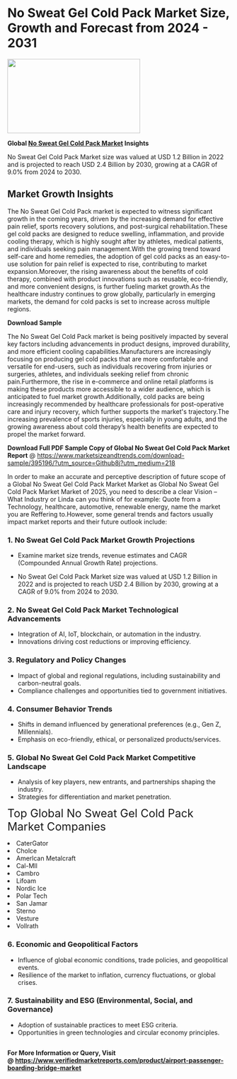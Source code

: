 <H1>No Sweat Gel Cold Pack Market Size, Growth and Forecast from 2024 - 2031</H1><img class="aligncenter size-medium wp-image-584254" src="https://thirdeyenews.in/wp-content/uploads/2024/09/Global-Market-Research-300x168.jpeg" alt="" width="300" height="168" /><p><strong>Global&nbsp;<a href="https://www.marketsizeandtrends.com/download-sample/395196/?utm_source=Github8j?utm_medium=218">No Sweat Gel Cold Pack Market</a> Insights</strong></p><p>No Sweat Gel Cold Pack Market size was valued at USD 1.2 Billion in 2022 and is projected to reach USD 2.4 Billion by 2030, growing at a CAGR of 9.0% from 2024 to 2030.</p><p><h2>Market Growth Insights</h2> <p>The No Sweat Gel Cold Pack market is expected to witness significant growth in the coming years, driven by the increasing demand for effective pain relief, sports recovery solutions, and post-surgical rehabilitation.These gel cold packs are designed to reduce swelling, inflammation, and provide cooling therapy, which is highly sought after by athletes, medical patients, and individuals seeking pain management.With the growing trend toward self-care and home remedies, the adoption of gel cold packs as an easy-to-use solution for pain relief is expected to rise, contributing to market expansion.Moreover, the rising awareness about the benefits of cold therapy, combined with product innovations such as reusable, eco-friendly, and more convenient designs, is further fueling market growth.As the healthcare industry continues to grow globally, particularly in emerging markets, the demand for cold packs is set to increase across multiple regions.</p> <p><strong>Download Sample</strong></p> <p>The No Sweat Gel Cold Pack market is being positively impacted by several key factors including advancements in product designs, improved durability, and more efficient cooling capabilities.Manufacturers are increasingly focusing on producing gel cold packs that are more comfortable and versatile for end-users, such as individuals recovering from injuries or surgeries, athletes, and individuals seeking relief from chronic pain.Furthermore, the rise in e-commerce and online retail platforms is making these products more accessible to a wider audience, which is anticipated to fuel market growth.Additionally, cold packs are being increasingly recommended by healthcare professionals for post-operative care and injury recovery, which further supports the market's trajectory.The increasing prevalence of sports injuries, especially in young adults, and the growing awareness about cold therapy’s health benefits are expected to propel the market forward.<p><span class=""><strong>Download Full PDF Sample Copy of Global No Sweat Gel Cold Pack Market Report</strong> @ <a href="https://www.marketsizeandtrends.com/download-sample/395196/?utm_source=Github8j?utm_medium=218" target="_blank">https://www.marketsizeandtrends.com/download-sample/395196/?utm_source=Github8j?utm_medium=218</a></span></p><p>In order to make an accurate and perceptive description of future scope of a Global&nbsp;No Sweat Gel Cold Pack Market Market as Global&nbsp;No Sweat Gel Cold Pack Market Market of 2025, you need to describe a clear Vision &ndash; What Industry or Linda can you think of for example: Quote from a Technology, healthcare, automotive, renewable energy, name the market you are Reffering to.However, some general trends and factors usually impact market reports and their future outlook include:</p><h3>1.&nbsp;<strong>No Sweat Gel Cold Pack Market Growth Projections</strong></h3><ul><li>Examine market size trends, revenue estimates and CAGR (Compounded Annual Growth Rate) projections.</li><li><p>No Sweat Gel Cold Pack Market size was valued at USD 1.2 Billion in 2022 and is projected to reach USD 2.4 Billion by 2030, growing at a CAGR of 9.0% from 2024 to 2030.</p></li></ul><h3>2.&nbsp;<strong>No Sweat Gel Cold Pack Market Technological Advancements</strong></h3><ul><li>Integration of AI, IoT, blockchain, or automation in the industry.</li><li>Innovations driving cost reductions or improving efficiency.</li></ul><h3>3.&nbsp;<strong>Regulatory and Policy Changes</strong></h3><ul><li>Impact of global and regional regulations, including sustainability and carbon-neutral goals.</li><li>Compliance challenges and opportunities tied to government initiatives.</li></ul><h3>4.&nbsp;<strong>Consumer Behavior Trends</strong></h3><ul><li>Shifts in demand influenced by generational preferences (e.g., Gen Z, Millennials).</li><li>Emphasis on eco-friendly, ethical, or personalized products/services.</li></ul><h3>5.&nbsp;<strong>Global No Sweat Gel Cold Pack Market Competitive Landscape</strong></h3><ul><li>Analysis of key players, new entrants, and partnerships shaping the industry.</li><li>Strategies for differentiation and market penetration.</li></ul><p data-pm-slice="1 1 []"><span style="color: inherit; font-family: inherit; font-size: 25px;">Top Global No Sweat Gel Cold Pack Market Companies</span></p><div class="" data-test-id=""><p><li>CaterGator</li><li> Cholce</li><li> Amerlcan Metalcraft</li><li> Cal-MIl</li><li> Cambro</li><li> Lifoam</li><li> Nordic Ice</li><li> Polar Tech</li><li> San Jamar</li><li> Sterno</li><li> Vesture</li><li> Vollrath</li></p></div><h3>6.&nbsp;<strong>Economic and Geopolitical Factors</strong></h3><ul><li>Influence of global economic conditions, trade policies, and geopolitical events.</li><li>Resilience of the market to inflation, currency fluctuations, or global crises.</li></ul><h3>7.&nbsp;<strong>Sustainability and ESG (Environmental, Social, and Governance)</strong></h3><ul><li>Adoption of sustainable practices to meet ESG criteria.</li><li>Opportunities in green technologies and circular economy principles.</li></ul><h2><strong style="font-size: 14px;">For More Information or Query, Visit @&nbsp;</strong><a style="background-color: #ffffff; font-size: 14px;" href="https://www.marketsizeandtrends.com/report/no-sweat-gel-cold-pack-market/" target="_blank">https://www.verifiedmarketreports.com/product/airport-passenger-boarding-bridge-market</a></h2>